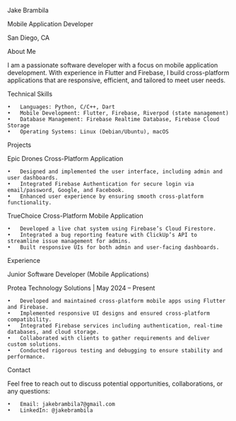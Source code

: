 Jake Brambila

Mobile Application Developer

San Diego, CA

About Me

I am a passionate software developer with a focus on mobile application development. With experience in Flutter and Firebase, I build cross-platform applications that are responsive, efficient, and tailored to meet user needs.

Technical Skills

	•	Languages: Python, C/C++, Dart
	•	Mobile Development: Flutter, Firebase, Riverpod (state management)
	•	Database Management: Firebase Realtime Database, Firebase Cloud Storage
	•	Operating Systems: Linux (Debian/Ubuntu), macOS

Projects

Epic Drones Cross-Platform Application

	•	Designed and implemented the user interface, including admin and user dashboards.
	•	Integrated Firebase Authentication for secure login via email/password, Google, and Facebook.
	•	Enhanced user experience by ensuring smooth cross-platform functionality.

TrueChoice Cross-Platform Mobile Application

	•	Developed a live chat system using Firebase’s Cloud Firestore.
	•	Integrated a bug reporting feature with ClickUp’s API to streamline issue management for admins.
	•	Built responsive UIs for both admin and user-facing dashboards.

Experience

Junior Software Developer (Mobile Applications)

Protea Technology Solutions | May 2024 – Present

	•	Developed and maintained cross-platform mobile apps using Flutter and Firebase.
	•	Implemented responsive UI designs and ensured cross-platform compatibility.
	•	Integrated Firebase services including authentication, real-time databases, and cloud storage.
	•	Collaborated with clients to gather requirements and deliver custom solutions.
	•	Conducted rigorous testing and debugging to ensure stability and performance.

Contact

Feel free to reach out to discuss potential opportunities, collaborations, or any questions:

	•	Email: jakebrambila7@gmail.com
	•	LinkedIn: @jakebrambila

